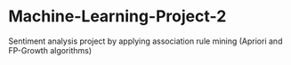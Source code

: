 # Machine-Learning-Project-2
Sentiment analysis project by applying association rule mining (Apriori and FP-Growth algorithms)
